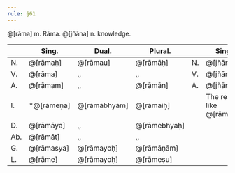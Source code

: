 ```yaml
---
rule: §61
---
```


@[rāma] m. Rāma. @[jñāna] n. knowledge.

| | Sing. | Dual. | Plural. | | Sing. | Dual. | Plural. |
|------------|------------|----------------|----------------|------------|--------------|----------------|------------------|
| N. | @[rāmaḥ] | @[rāmau] | @[rāmāḥ] | N. | @[jñānam] | @[jñāne] | @[jñānāni] |
| V. | @[rāma] | ,, | ,, | V. | @[jñāna] | ,, | ,, |
| A. | @[rāmam] | ,, | @[rāmān] | A. | @[jñānam] | ,, | ,, |
| I. | *@[rāmeṇa] | @[rāmābhyām] | @[rāmaiḥ] | | The rest like @[rāma]. |
| D. | @[rāmāya] | ,, | @[rāmebhyaḥ] | | | | |
| Ab. | @[rāmāt] | ,, | ,, | | | | |
| G. | @[rāmasya] | @[rāmayoḥ] | @[rāmāṇām] | | | | |
| L. | @[rāme] | @[rāmayoḥ] | @[rāmeṣu] | | | | |